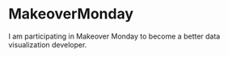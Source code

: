 # MakeoverMonday
I am participating in Makeover Monday to become a better data visualization developer.
